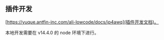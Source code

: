 ## 插件开发

[https://yuque.antfin-inc.com/ali-lowcode/docs/ip4awq](插件开发文档)。

本地开发需要在 v14.4.0 的 node 环境下进行。
